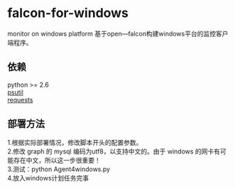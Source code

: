 # falcon-for-windows
monitor on windows platform
基于open—falcon构建windows平台的监控客户端程序。
## 依赖
python >= 2.6<br>
[psutil](https://pypi.python.org/pypi/psutil)<br>
[requests](https://pypi.python.org/pypi/requests)<br>

## 部署方法
1.根据实际部署情况，修改脚本开头的配置参数。<br>
2.修改 graph 的 mysql 编码为utf8，以支持中文的。由于 windows 的网卡有可能存在中文，所以这一步很重要！<br>
3.测试：python Agent4windows.py<br>
4.放入windows计划任务完事<br>
